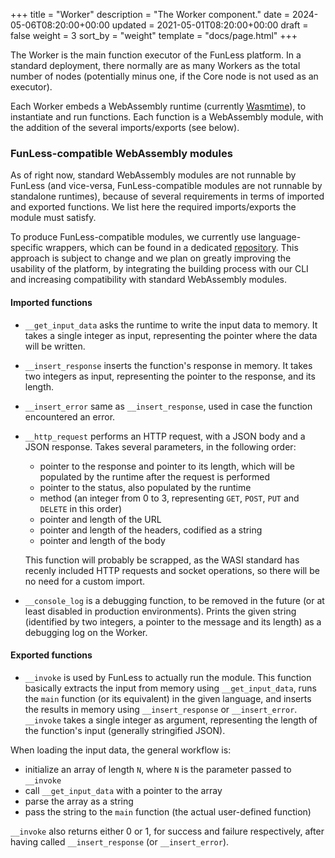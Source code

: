 +++
title = "Worker"
description = "The Worker component."
date = 2024-05-06T08:20:00+00:00
updated = 2021-05-01T08:20:00+00:00
draft = false
weight = 3
sort_by = "weight"
template = "docs/page.html"
+++

The Worker is the main function executor of the FunLess platform. In a standard deployment, there normally are as many Workers as the total number of nodes (potentially minus one, if the Core node is not used as an executor).

Each Worker embeds a WebAssembly runtime (currently [Wasmtime](https://github.com/bytecodealliance/wasmtime)), to instantiate and run functions. Each function is a WebAssembly module, with the addition of the several imports/exports (see below).



### FunLess-compatible WebAssembly modules

As of right now, standard WebAssembly modules are not runnable by FunLess (and vice-versa, FunLess-compatible modules are not runnable by standalone runtimes), because of several requirements in terms of imported and exported functions. We list here the required imports/exports the module must satisfy.

To produce FunLess-compatible modules, we currently use language-specific wrappers, which can be found in a dedicated [repository](https://github.com/funlessdev/fl-wasm). This approach is subject to change and we plan on greatly improving the usability of the platform, by integrating the building process with our CLI and increasing compatibility with standard WebAssembly modules.

#### Imported functions

- `__get_input_data` asks the runtime to write the input data to memory. It takes a single integer as input, representing the pointer where the data will be written.
- `__insert_response` inserts the function's response in memory. It takes two integers as input, representing the pointer to the response, and its length.
- `__insert_error` same as `__insert_response`, used in case the function encountered an error.
- `__http_request` performs an HTTP request, with a JSON body and a JSON response. Takes several parameters, in the following order:
    - pointer to the response and pointer to its length, which will be populated by the runtime after the request is performed
    - pointer to the status, also populated by the runtime
    - method (an integer from 0 to 3, representing `GET`, `POST`, `PUT` and `DELETE` in this order)
    - pointer and length of the URL
    - pointer and length of the headers, codified as a string
    - pointer and length of the body

    This function will probably be scrapped, as the WASI standard has recenly included HTTP requests and socket operations, so there will be no need for a custom import.
    
- `__console_log` is a debugging function, to be removed in the future (or at least disabled in production environments). Prints the given string (identified by two integers, a pointer to the message and its length) as a debugging log on the Worker. 

#### Exported functions

- `__invoke` is used by FunLess to actually run the module. This function basically extracts the input from memory using `__get_input_data`, runs the `main` function (or its equivalent) in the given language, and inserts the results in memory using `__insert_response` or `__insert_error`. `__invoke` takes a single integer as argument, representing the length of the function's input (generally stringified JSON).


When loading the input data, the general workflow is:
- initialize an array of length `N`, where `N` is the parameter passed to `__invoke`
- call `__get_input_data` with a pointer to the array
- parse the array as a string
- pass the string to the `main` function (the actual user-defined function)


`__invoke` also returns either 0 or 1, for success and failure respectively, after having called `__insert_response` (or `__insert_error`).
